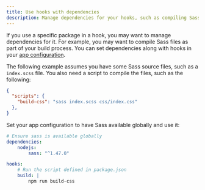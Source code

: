 ```yaml
---
title: Use hooks with dependencies
description: Manage dependencies for your hooks, such as compiling Sass files as part of your build.
---
```


If you use a specific package in a hook, you may want to manage dependencies for it.
For example, you may want to compile Sass files as part of your build process.
You can set dependencies along with hooks in your [app configuration](/create-apps/app-reference/single-runtime-image.md#dependencies).

The following example assumes you have some Sass source files, such as a `index.scss` file.
You also need a script to compile the files, such as the following:

```json {location="package.json"}
{
  "scripts": {
    "build-css": "sass index.scss css/index.css"
  },
}
```

Set your app configuration to have Sass available globally and use it:

```yaml {configFile="app"}
# Ensure sass is available globally
dependencies:
    nodejs:
        sass: "^1.47.0"

hooks:
    # Run the script defined in package.json
    build: |
        npm run build-css
```
